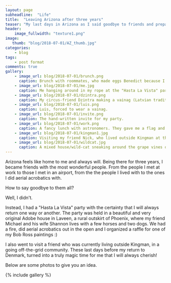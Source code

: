 ```yaml
---
layout: page
subheadline:  "Life"
title:  "Leaving Arizona after three years"
teaser: "My last days in Arizona as I said goodbye to friends and prepared my move back to Denmark."
header:
    image_fullwidth: "texture1.png"
image:
   thumb: "blog/2018-07-01/AZ_thumb.jpg"
categories:
    - blog
tags:
    - post format
comments: true
gallery:
    - image_url: blog/2018-07-01/brunch.png
      caption: Brunch with roommates, who made eggs Benedict because I never had them <3
    - image_url: blog/2018-07-01/me.jpg
      caption: Me hanging around in my rope at the "Hasta La Vista" party.
    - image_url: blog/2018-07-01/dzintra.png
      caption: My circus-friend Dzintra making a vainag (Latvian tradition) at the party.
    - image_url: blog/2018-07-01/luis.png
      caption: Luis, forced to wear a vainag.
    - image_url: blog/2018-07-01/invite.png
      caption: The hand-written invite for my party.
    - image_url: blog/2018-07-01/work.png
      caption: A fancy lunch with astronomers. They gave me a flag and nice books to read in the air.
    - image_url: blog/2018-07-01/kingman1.jpg
      caption: Visiting my friend Nick, who lived outside Kingman at the time, in these amazing tents.
    - image_url: blog/2018-07-01/wildcat.jpg
      caption: A mixed house/wild-cat sneaking around the grape vines on the porch at Nick's place.
---
```


Arizona feels like home to me and always will. Being there for three years, 
I became friends with the most wonderful people. 
From the people I met at work to those I met in an airport, from 
the the people I lived with to the ones I did aerial acrobatics with.

How to say goodbye to them all? 

Well, I didn't.

Instead, I had a "Hasta La Vista" party with the certainty that I will always 
return one way or another. 
The party was held in a beautiful and very original Adobe house in Laveen, 
a rural outskirt of Phoenix, 
where my friend Michael and his wife Shannon 
lives with a few horses and two dogs. 
We had a fire, did aerial acrobatics out in the open and 
I organized a raffle for one of my Bob Ross paintings :)

I also went to visit a friend who was currently living outside Kingman, 
in a going off-the-grid community. 
These last days before my return to Denmark, turned into 
a truly magic time for me that I will always cherish! 

Below are some photos to give you an idea.



{% include gallery %}

<!--
## How to embed a gallery

You just need to choose a template like the [`page`][3]- or [`page-fullwidth`][4]-template and then just use `{% raw %}{% include gallery %}{% endraw %}`.

`{% raw %}{% include gallery %}{% endraw %}` lets you easily embed a gallery into your post. To use the gallery-include...


### Step 1

1. Make two images: a thumbnail and a big image.
2. Name the thumbnail *gallery-image-thumb.jpg* and...
3. ...name the big *gallery-image.jpg*.
4. Place them in the *images*-folder.


### Step 2

Define the big version in frontmatter,  

~~~
gallery:
    - image_url: gallery-image.jpg
~~~

If you like captions, give each image a caption:

~~~
gallery:
    - image_url: gallery-image.jpg
       caption: Starting Page with huge One Logo
~~~

### Step 3

Add the include whereever you want in your content with `{% raw %}{% include gallery %}{% endraw %}`.

{% include alert info='Have a look at this example-entry. And have a look into the images-folder. :)' %}



## Other Post Formats
{: .t60 }
{% include list-posts tag='post format' %}



 [1]: http://foundation.zurb.com/docs/components/clearing.html
 [2]: http://foundation.zurb.com/docs/components/block_grid.html
 [3]: {{ site.url }}{{ site.baseurl }}/design/page/
 [4]: {{ site.url }}{{ site.baseurl }}/design/page-fullwidth/
-->